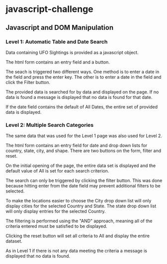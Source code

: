 # javascript-challenge

## Javascript and DOM Manipulation

### Level 1: Automatic Table and Date Search

Data containing UFO Sightings is provided as a javascript object.

The html form contains an entry field and a button.  

The seach is triggered two different ways.  One method is to enter a date in the field and press the enter key. The other is to enter a date in the field and click the Filter button.

The provided data is searched for by data and displayed on the page.  If no data is found a message is displayed that no data is found for that date.

If the date field contains the default of All Dates, the entire set of provided data is displayed.

### Level 2: Multiple Search Categories

The same data that was used for the Level 1 page was also used for Level 2.

The html form contains an entry field for date and drop down lists for country, state, city, and shape.  There are two buttons on the form, filter and reset.

On the initial opening of the page, the entire data set is displayed and the default value of All is set for each search criterion.

The search can only be triggered by clicking the filter button.  This was done because hitting enter from the date field may prevent additional filters to be selected.

To make the locations easier to choose the City drop down list will only display cities for the selected Country and State. The state drop down list will only display entries for the selected Country.

The filtering is performed using the "AND" approach, meaning all of the criteria entered must be satisfied to be displayed.

Clicking the reset button will set all criteria to All and display the entire dataset.

As in Level 1 if there is not any data meeting the criteria a message is displayed that no data is found.

